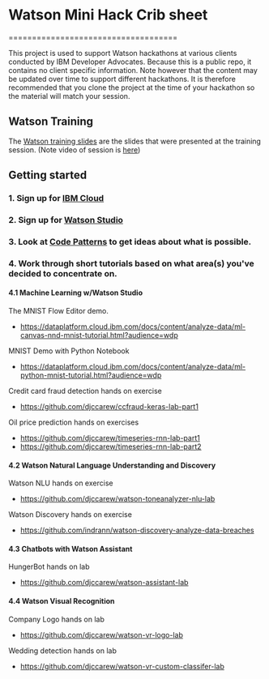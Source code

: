 # Watson Mini Hack Crib sheet
====================================

This project is used to support  Watson hackathons at various clients conducted by IBM Developer Advocates. Because this is a public repo, it contains no client specific information. Note however that  the content may be updated over time to support different hackathons. It is  therefore recommended that you clone  the project at the time of your hackathon so the material will match  your session.


## Watson Training

The [Watson training slides](2018-10-04-Watson-Training.pdf) are the slides that were presented at the training session. (Note video of session is [here](https://www.youtube.com/watch?v=4a2AbZiv0Q4))


## Getting started


### 1. Sign up for [IBM Cloud](https://www.ibm.com/cloud/)


### 2. Sign up for [Watson Studio](https://dataplatform.cloud.ibm.com/)

### 3. Look at [Code Patterns](https://developer.ibm.com/patterns/) to get ideas about what is possible.

### 4. Work through short tutorials based on what area(s) you've decided to concentrate on.

#### 4.1 Machine Learning w/Watson Studio

The MNIST Flow Editor demo.
* https://dataplatform.cloud.ibm.com/docs/content/analyze-data/ml-canvas-nnd-mnist-tutorial.html?audience=wdp

MNIST Demo with Python Notebook
* https://dataplatform.cloud.ibm.com/docs/content/analyze-data/ml-python-mnist-tutorial.html?audience=wdp

Credit card fraud detection hands on exercise
* https://github.com/djccarew/ccfraud-keras-lab-part1

Oil price prediction hands on exercises
* https://github.com/djccarew/timeseries-rnn-lab-part1
* https://github.com/djccarew/timeseries-rnn-lab-part2

#### 4.2 Watson Natural Language Understanding and Discovery

Watson NLU hands on exercise
* https://github.com/djccarew/watson-toneanalyzer-nlu-lab

Watson Discovery hands on exercise
* https://github.com/indrann/watson-discovery-analyze-data-breaches

#### 4.3 Chatbots with Watson Assistant

HungerBot hands on lab
* https://github.com/djccarew/watson-assistant-lab


#### 4.4 Watson Visual Recognition

Company Logo hands on lab
* https://github.com/djccarew/watson-vr-logo-lab

Wedding detection hands on lab
* https://github.com/djccarew/watson-vr-custom-classifer-lab
